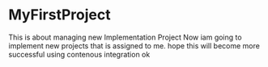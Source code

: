 # MyFirstProject
This is about managing new Implementation Project
Now iam going to implement new projects that is assigned to me.
hope this will become more successful using contenous integration
ok 
